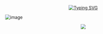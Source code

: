 <center><a href="https://git.io/typing-svg"><img src="https://readme-typing-svg.demolab.com?font=Fira+Code&size=22&pause=1000&color=E4B1F7&center=true&vCenter=true&width=435&lines=DEVELOPER+%7C+PROGRAMMER+%7C+LEARNER" alt="Typing SVG" /></a></center>

![image](https://github.com/zehrasbr/zehrasbr/assets/120209419/4ef83396-0564-4a84-9119-47d0601e4dd3)

<p align="center"><img src="https://media.giphy.com/media/TIejJSkHLZh4s/giphy.gif" /> </p>
